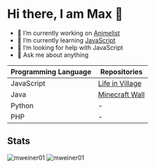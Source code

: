 # Hi there, I am Max 👋

- 🔭 I’m currently working on [Animelist](https://github.com/mweiner01/animelist-1)
- 🌱 I’m currently learning [JavaScript](https://developer.mozilla.org/en-US/docs/Web/JavaScript)
- 🤔 I’m looking for help with JavaScript
- 💬 Ask me about anything

| Programming Language | Repositories |
| ------ | ------ |
| JavaScript | [Life in Village](https://github.com/mweiner01/lifeinvillage_node) |
| Java | [Minecraft Wall](https://github.com/mweiner01/minecraft-wall) |
| Python | - |
| PHP | - |

## Stats
![mweiner01](https://github-readme-stats.vercel.app/api?username=mweiner01&count_private=true&hide_border=true&show_icons=true&include_all_commits=true)
![mweiner01](https://github-readme-stats.vercel.app/api/top-langs/?username=mweiner01&layout=compact&hide_border=true)
